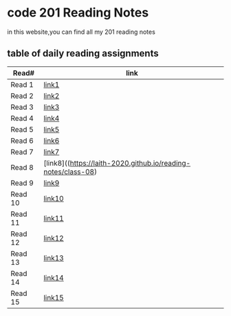 # code 201 Reading Notes

in this website,you can find all my 201 reading notes

## table of daily reading assignments 

Read#  | link
-----------|----------
Read 1     | [link1](https://laith-2020.github.io/reading-notes/clas01)
Read 2     | [link2](https://laith-2020.github.io/reading-notes/class-02)
Read 3     | [link3](https://laith-2020.github.io/reading-notes/class-03)
Read 4     | [link4](https://laith-2020.github.io/reading-notes/class-04)
Read 5     | [link5](https://laith-2020.github.io/reading-notes/class-05)
Read 6     | [link6](https://laith-2020.github.io/reading-notes/class-06)
Read 7     | [link7](https://laith-2020.github.io/reading-notes/class-07)
Read 8     | [link8]((https://laith-2020.github.io/reading-notes/class-08)
Read 9     | [link9](https://laith-2020.github.io/reading-notes/class-09)
Read 10    | [link10]()
Read 11    | [link11]()
Read 12    | [link12]()
Read 13    | [link13]()
Read 14    | [link14]()
Read 15    | [link15]()